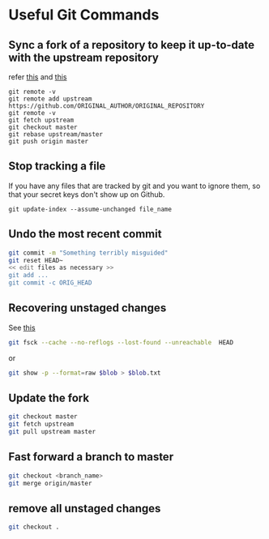# Useful Git Commands
## Sync a fork of a repository to keep it up-to-date with the upstream repository
refer [this](https://2buntu.com/articles/1459/keeping-your-forked-repo-synced-with-the-upstream-source/) and [this](https://stackoverflow.com/questions/7244321/how-do-i-update-a-github-forked-repository)
```
git remote -v
git remote add upstream https://github.com/ORIGINAL_AUTHOR/ORIGINAL_REPOSITORY
git remote -v
git fetch upstream
git checkout master
git rebase upstream/master
git push origin master
```

## Stop tracking a file
If you have any files that are tracked by git and you want to ignore them, so that your secret keys don't show up on Github.
```
git update-index --assume-unchanged file_name
```

## Undo the most recent commit
```bash
git commit -m "Something terribly misguided"
git reset HEAD~
<< edit files as necessary >>
git add ...
git commit -c ORIG_HEAD
```

## Recovering unstaged changes
See [this](https://stackoverflow.com/a/1109433)
```bash
git fsck --cache --no-reflogs --lost-found --unreachable  HEAD
```

or

```bash
git show -p --format=raw $blob > $blob.txt
```

## Update the fork
```bash
git checkout master
git fetch upstream
git pull upstream master
```

## Fast forward a branch to master
```bash
git checkout <branch_name>
git merge origin/master
```

## remove all unstaged changes
```bash
git checkout .
```
